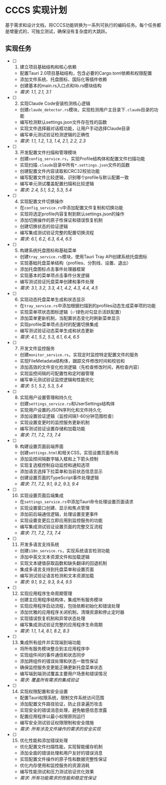 # CCCS 实现计划

基于需求和设计文档，将CCCS功能转换为一系列可执行的编码任务。每个任务都是增量式的，可独立测试，确保没有复杂度的大跳跃。

## 实现任务

- [ ] 1. 建立项目基础结构和核心依赖
  - 配置Tauri 2.0项目基础结构，包含必要的Cargo.toml依赖和权限配置
  - 添加文件系统、托盘图标、国际化等插件依赖
  - 创建基本的main.rs入口点和lib.rs模块结构
  - _需求: 1.1, 2.1, 3.1_

- [ ] 2. 实现Claude Code安装检测核心逻辑
  - 创建`claude_detector.rs`模块，实现检测用户主目录下`.claude`目录的功能
  - 编写检测默认settings.json文件存在性的函数
  - 实现文件选择器对话框功能，让用户手动选择Claude目录
  - 编写单元测试验证检测逻辑的正确性
  - _需求: 1.1, 1.2, 1.3, 1.4, 2.1, 2.2, 2.3_

- [ ] 3. 开发配置文件扫描和管理模块
  - 创建`config_service.rs`，实现Profile结构体和配置文件扫描功能
  - 实现扫描`.claude`目录中所有`*.settings.json`文件的函数
  - 创建配置文件内容读取和CRC32校验功能
  - 编写配置文件比较逻辑，识别哪个profile与默认配置一致
  - 编写单元测试覆盖配置扫描和比较逻辑
  - _需求: 2.4, 5.1, 5.2, 5.3, 5.4_

- [ ] 4. 实现配置文件切换操作
  - 在`config_service.rs`中添加配置文件复制和切换功能
  - 实现将选定profile内容复制到默认settings.json的操作
  - 添加切换操作的原子性保证和错误恢复机制
  - 创建切换状态的验证逻辑
  - 编写集成测试验证完整的配置切换流程
  - _需求: 6.1, 6.2, 6.3, 6.4, 6.5_

- [ ] 5. 构建系统托盘图标和基础菜单
  - 创建`tray_service.rs`模块，使用Tauri Tray API创建系统托盘图标
  - 实现基础托盘菜单结构（profiles、分割线、设置、退出）
  - 添加托盘图标点击事件处理器框架
  - 实现基本的菜单项点击事件分发逻辑
  - 编写测试验证托盘菜单创建和事件处理
  - _需求: 3.1, 3.2, 3.3, 4.1, 4.2, 4.3, 4.4, 4.5_

- [ ] 6. 实现动态托盘菜单生成和状态显示
  - 在`tray_service.rs`中添加根据扫描到的profiles动态生成菜单项的功能
  - 实现菜单项状态图标逻辑（✅绿色对勾显示活跃配置）
  - 添加菜单更新机制，当配置状态变化时刷新菜单显示
  - 实现profile菜单项点击时的配置切换集成
  - 编写测试验证动态菜单生成和状态更新
  - _需求: 4.1, 5.2, 5.3, 6.1, 6.4, 6.5_

- [ ] 7. 开发文件监控服务
  - 创建`monitor_service.rs`，实现定时监控特定配置文件的服务
  - 实现FileMetadata结构体，跟踪文件修改时间和校验和
  - 添加高效的文件变化检测逻辑（先检查修改时间，再检查内容）
  - 实现监控间隔的可配置性和定时器管理
  - 编写单元测试验证监控逻辑和性能优化
  - _需求: 5.1, 5.2, 5.3, 5.4_

- [ ] 8. 实现用户设置管理和持久化
  - 创建`settings_service.rs`和UserSettings结构体
  - 实现用户设置的JSON序列化和文件持久化
  - 添加设置验证逻辑（监控间隔1-60分钟范围检查）
  - 实现设置变更时的监控服务更新机制
  - 编写测试验证设置存储和加载功能
  - _需求: 7.1, 7.2, 7.3, 7.4_

- [ ] 9. 构建设置页面前端界面
  - 创建`settings.html`和相关CSS，实现设置页面布局
  - 添加监控间隔数字输入框和上下箭头控制
  - 实现复选框控制自动监控和通知选项
  - 添加语言选择下拉菜单和当前状态信息显示
  - 创建设置页面的TypeScript事件处理逻辑
  - _需求: 7.1, 7.2, 9.1, 9.2, 9.3, 9.4_

- [ ] 10. 实现设置页面后端集成
  - 在`settings_service.rs`中添加Tauri命令处理设置页面请求
  - 实现设置窗口创建、显示和焦点管理
  - 添加前后端通信逻辑，处理设置变更事件
  - 实现设置变更后立即应用到监控服务的功能
  - 编写集成测试验证设置页面的完整交互流程
  - _需求: 7.1, 7.2, 7.3, 7.4_

- [ ] 11. 开发多语言支持系统
  - 创建`i18n_service.rs`，实现系统语言检测功能
  - 添加中英文文本资源文件和加载逻辑
  - 实现文本键值获取函数和缺失翻译的回退机制
  - 集成多语言支持到托盘菜单和设置页面
  - 编写测试验证语言检测和文本资源加载
  - _需求: 9.1, 9.2, 9.3, 9.4, 9.5_

- [ ] 12. 实现应用程序生命周期管理
  - 创建主应用程序结构体，集成所有服务模块
  - 实现应用程序启动流程，包括依赖初始化和错误处理
  - 添加优雅的应用程序关闭机制，清理资源和停止定时器
  - 实现错误恢复机制和异常状态处理
  - 编写集成测试验证完整的应用程序生命周期
  - _需求: 1.1, 1.4, 8.1, 8.2, 8.3_

- [ ] 13. 集成所有组件并实现端到端功能
  - 将所有服务模块整合到主应用程序中
  - 实现组件间的事件通信和状态同步
  - 添加跨组件的错误处理和状态一致性保证
  - 确保监控服务变更能正确更新托盘菜单状态
  - 编写端到端测试覆盖主要用户场景和错误情况
  - _需求: 覆盖所有需求的集成验证_

- [ ] 14. 实现权限配置和安全设置
  - 配置Tauri权限系统，限制文件系统访问范围
  - 添加配置文件路径验证，防止目录遍历攻击
  - 实现安全的错误消息处理，避免敏感信息泄露
  - 配置应用程序以最小权限原则运行
  - 编写安全测试验证权限限制和安全措施
  - _需求: 所有涉及文件操作的需求的安全实现_

- [ ] 15. 优化性能和添加错误处理
  - 优化配置文件扫描性能，实现智能缓存机制
  - 添加全面的错误处理和用户友好的错误消息
  - 实现配置文件操作的原子性和数据完整性保证
  - 优化内存使用和监控服务的资源消耗
  - 编写性能测试和压力测试验证优化效果
  - _需求: 所有功能需求的性能和稳定性保证_